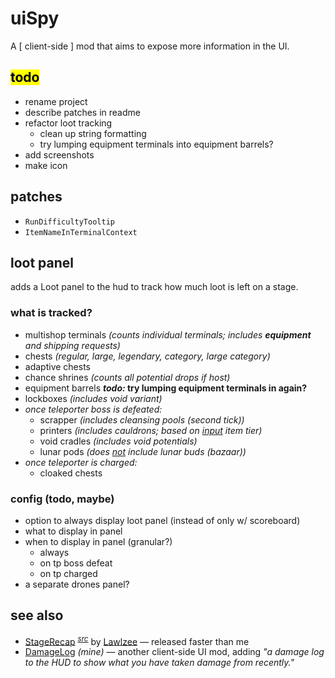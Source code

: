 # uiSpy

A \[ client-side \] mod that aims to expose more information in the UI.

## <mark>todo</mark>
- rename project
- describe patches in readme
- refactor loot tracking
    - clean up string formatting
    - try lumping equipment terminals into equipment barrels?
- add screenshots
- make icon

## patches
- `RunDifficultyTooltip`
- `ItemNameInTerminalContext`

## loot panel
adds a Loot panel to the hud to track how much loot is left on a stage.

### what is tracked?
- multishop terminals *(counts individual terminals; includes **equipment** and shipping requests)*
- chests *(regular, large, legendary, category, large category)*
- adaptive chests
- chance shrines *(counts all potential drops if host)*
- equipment barrels ***todo:* try lumping equipment terminals in again?**
- lockboxes *(includes void variant)*
- *once teleporter boss is defeated:*
    - scrapper *(includes cleansing pools (second tick))*
    - printers *(includes cauldrons; based on <u>input</u> item tier)*
    - void cradles *(includes void potentials)*
    - lunar pods *(does <u>not</u> include lunar buds (bazaar))*
- *once teleporter is charged:*
    - cloaked chests

### config (todo, maybe)
- option to always display loot panel (instead of only w/ scoreboard)
- what to display in panel
- when to display in panel (granular?)
    - always
    - on tp boss defeat
    - on tp charged
- a separate drones panel?

## see also
- [StageRecap](https://thunderstore.io/package/Lawlzee/StageRecap/) <sup>[*src*](https://github.com/Lawlzee/StageReport)</sup> by [Lawlzee](https://thunderstore.io/package/Lawlzee/) — released faster than me
- [DamageLog](https://thunderstore.io/package/itsschwer/DamageLog/) *(mine)* — another client-side UI mod, adding *"a damage log to the HUD to show what you have taken damage from recently."*

